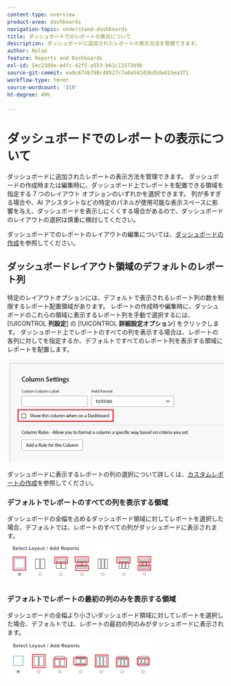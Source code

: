 ```yaml
---
content-type: overview
product-area: dashboards
navigation-topic: understand-dashboards
title: ダッシュボードでのレポートの表示について
description: ダッシュボードに追加されたレポートの表示方法を管理できます。
author: Nolan
feature: Reports and Dashboards
exl-id: 5ec2380e-e4fc-42f5-a553-b61c11573b9b
source-git-commit: ea9c674b798c48927c7a0a542d36d5ded15ea3f1
workflow-type: tm+mt
source-wordcount: '319'
ht-degree: 40%

---
```


# ダッシュボードでのレポートの表示について

<!-- Audited: 1/2025 -->

ダッシュボードに追加されたレポートの表示方法を管理できます。 ダッシュボードの作成時または編集時に、ダッシュボード上でレポートを配置できる領域を指定する 7 つのレイアウト オプションのいずれかを選択できます。 列が多すぎる場合や、AI アシスタントなどの特定のパネルが使用可能な表示スペースに影響を与え、ダッシュボードを表示しにくくする場合があるので、ダッシュボードのレイアウトの選択は慎重に検討してください。

ダッシュボードでのレポートのレイアウトの編集については、[ダッシュボードの作成](../../../reports-and-dashboards/dashboards/creating-and-managing-dashboards/create-dashboard.md)を参照してください。

## ダッシュボードレイアウト領域のデフォルトのレポート列

特定のレイアウトオプションには、デフォルトで表示されるレポート列の数を制限するレポート配置領域があります。 レポートの作成時や編集時に、ダッシュボードのこれらの領域に表示するレポート列を手動で選択するには、[!UICONTROL **列設定**] の [!UICONTROL **詳細設定オプション**] をクリックします。 ダッシュボード上でレポートのすべての列を表示する場合は、レポートの各列に対してを指定するか、デフォルトですべてのレポート列を表示する領域にレポートを配置します。

![ダッシュボードに表示するためのオプション](assets/show-in-dashboard.png)

ダッシュボードに表示するレポートの列の選択について詳しくは、[カスタムレポートの作成](../../../reports-and-dashboards/reports/creating-and-managing-reports/create-custom-report.md)を参照してください。

### デフォルトでレポートのすべての列を表示する領域

ダッシュボードの全幅を占めるダッシュボード領域に対してレポートを選択した場合、デフォルトでは、レポートのすべての列がダッシュボードに表示されます。\
![すべての列を表示するためのオプション](assets/qs-dashboard-full-reports-350x118.png)

### デフォルトでレポートの最初の列のみを表示する領域

ダッシュボードの全幅より小さいダッシュボード領域に対してレポートを選択した場合、デフォルトでは、レポートの最初の列のみがダッシュボードに表示されます。\
![最初の列を表示するためのオプション](assets/qs-dashboard-truncated-reports-350x118.png)
